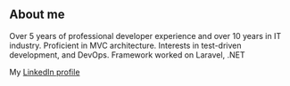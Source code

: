 ## About me
Over 5 years of professional developer experience and over 10 years in IT industry. Proficient in MVC 
architecture. Interests in test-driven development, and DevOps. Framework worked on Laravel, .NET 

My [LinkedIn profile](https://www.linkedin.com/in/soo-yong-poh-07210740/)
